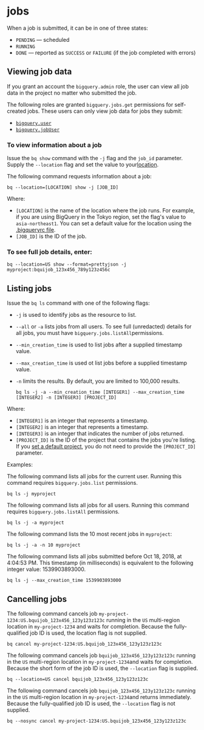 # jobs

When a job is submitted, it can be in one of three states:

* `PENDING` — scheduled
* `RUNNING`
* `DONE` — reported as `SUCCESS` or `FAILURE` \(if the job completed with errors\)

## Viewing job data

If you grant an account the `bigquery.admin` role, the user can view all job data in the project no matter who submitted the job.

The following roles are granted `bigquery.jobs.get` permissions for self-created jobs. These users can only view job data for jobs they submit:

* [`bigquery.user`](https://cloud.google.com/bigquery/access-control#bigquery.user)
* [`bigquery.jobUser`](https://cloud.google.com/bigquery/access-control#bigquery.jobUser)

### To view information about a job

Issue the `bq show` command with the `-j` flag and the `job_id` parameter. Supply the `--location` flag and set the value to your[location](https://cloud.google.com/bigquery/docs/locations).

The following command requests information about a job:

```text
bq --location=[LOCATION] show -j [JOB_ID]
```

Where:

* `[LOCATION]` is the name of the location where the job runs. For example, if you are using BigQuery in the Tokyo region, set the flag's value to `asia-northeast1`. You can set a default value for the location using the [.bigqueryrc file](https://cloud.google.com/bigquery/docs/bq-command-line-tool#setting_default_values_for_command-line_flags).
* `[JOB_ID]` is the ID of the job.

### To see full job details, enter:

```text
bq --location=US show --format=prettyjson -j myproject:bquijob_123x456_789y123z456c
```

## Listing jobs

Issue the `bq ls` command with one of the following flags:

* `-j` is used to identify jobs as the resource to list.
* `--all` or `-a` lists jobs from all users. To see full \(unredacted\) details for all jobs, you must have `bigquery.jobs.listAll`permissions.
* `--min_creation_time` is used to list jobs after a supplied timestamp value.
* `--max_creation_time` is used ot list jobs before a supplied timestamp value.
* `-n` limits the results. By default, you are limited to 100,000 results.

  ```text
  bq ls -j -a --min_creation_time [INTEGER1] --max_creation_time [INTEGER2] -n [INTEGER3] [PROJECT_ID]
  ```

Where:

* `[INTEGER1]` is an integer that represents a timestamp.
* `[INTEGER2]` is an integer that represents a timestamp.
* `[INTEGER3]` is an integer that indicates the number of jobs returned.
* `[PROJECT_ID]` is the ID of the project that contains the jobs you're listing. If you [set a default project](https://cloud.google.com/sdk/gcloud/reference/config/set), you do not need to provide the `[PROJECT_ID]` parameter.

Examples:

The following command lists all jobs for the current user. Running this command requires `bigquery.jobs.list` permissions.

```text
bq ls -j myproject
```

The following command lists all jobs for all users. Running this command requires `bigquery.jobs.listAll` permissions.

```text
bq ls -j -a myproject
```

The following command lists the 10 most recent jobs in `myproject`:

```text
bq ls -j -a -n 10 myproject
```

The following command lists all jobs submitted before Oct 18, 2018, at 4:04:53 PM. This timestamp \(in milliseconds\) is equivalent to the following integer value: 1539903893000.

```text
bq ls -j --max_creation_time 1539903893000
```

## Cancelling jobs

The following command cancels job `my-project-1234:US.bquijob_123x456_123y123z123c` running in the `US` multi-region location in `my-project-1234` and waits for completion. Because the fully-qualified job ID is used, the location flag is not supplied.

```text
bq cancel my-project-1234:US.bquijob_123x456_123y123z123c
```

The following command cancels job `bquijob_123x456_123y123z123c` running in the `US` multi-region location in `my-project-1234`and waits for completion. Because the short form of the job ID is used, the `--location` flag is supplied.

```text
bq --location=US cancel bquijob_123x456_123y123z123c
```

The following command cancels job `bquijob_123x456_123y123z123c` running in the `US` multi-region location in `my-project-1234`and returns immediately. Because the fully-qualified job ID is used, the `--location` flag is not supplied.

```text
bq --nosync cancel my-project-1234:US.bquijob_123x456_123y123z123c
```



